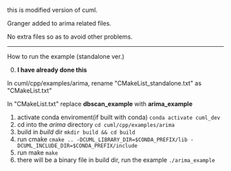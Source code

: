 this is modified version of cuml. 

Granger added to arima related files. 

No extra files so as to avoid other problems.

--------------------------------------------

How to run the example (standalone ver.)

0. **I have already done this**

 In cuml/cpp/examples/arima, rename "CMakeList_standalone.txt" as "CMakeList.txt"
 
In "CMakeList.txt" replace **dbscan_example** with **arima_example**

1. activate conda enviroment(if built with conda)
   `conda activate cuml_dev`
2. cd into the *arima* directory
`cd cuml/cpp/examples/arima`
3. build in *build* dir
`mkdir build && cd build`
4. run cmake
`cmake .. -DCUML_LIBRARY_DIR=$CONDA_PREFIX/lib -DCUML_INCLUDE_DIR=$CONDA_PREFIX/include`
5. run make
`make`
6. there will be a binary file in build dir, run the example
`./arima_example`
